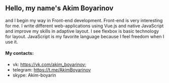 ## Hello, my name's Akim Boyarinov

and I begin my way in Front-end development.
Front-end is very interesting for me. I write different web-applications using Vue.js and native JavaScript and improve my skills in adaptive layout. I see flexbox is basic technology for layout. JavaScript is my favorite language because I feel freedom when I use it.

#### My contacts:
* vk: https://vk.com/akim_boyarinov;
* telegram: https://t.me/AkimBoyarinov
* skype: Akim-boyarin
